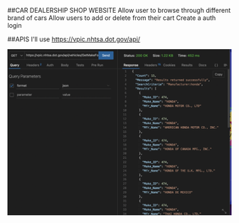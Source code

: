 ##CAR DEALERSHIP SHOP WEBSITE
Allow user to browse through different brand of cars
Allow users to add or delete from their cart
Create a auth login



##APIS I'll use
https://vpic.nhtsa.dot.gov/api/

![Alt text](/imgs/apiResp.png "Car API")